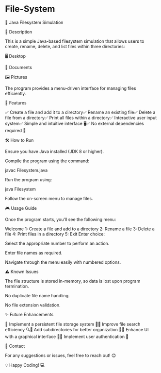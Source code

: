# File-System
📂 Java Filesystem Simulation

📜 Description

This is a simple Java-based filesystem simulation that allows users to create, rename, delete, and list files within three directories:

🖥️ Desktop

📄 Documents

🖼️ Pictures

The program provides a menu-driven interface for managing files efficiently.

🚀 Features

✅ Create a file and add it to a directory✅ Rename an existing file✅ Delete a file from a directory✅ Print all files within a directory✅ Interactive user input system✅ Simple and intuitive interface 🖥️✅ No external dependencies required 📌

🛠️ How to Run

Ensure you have Java installed (JDK 8 or higher).

Compile the program using the command:

javac Filesystem.java

Run the program using:

java Filesystem

Follow the on-screen menu to manage files.

🎮 Usage Guide

Once the program starts, you'll see the following menu:

Welcome
1: Create a file and add to a directory
2: Rename a file
3: Delete a file
4: Print files in a directory
5: Exit
Enter choice: 

Select the appropriate number to perform an action.

Enter file names as required.

Navigate through the menu easily with numbered options.

⚠️ Known Issues

The file structure is stored in-memory, so data is lost upon program termination.

No duplicate file name handling.

No file extension validation.

✨ Future Enhancements

🔹 Implement a persistent file storage system 📁🔹 Improve file search efficiency 🔍🔹 Add subdirectories for better organization 📂🔹 Enhance UI with a graphical interface 🎨🔹 Implement user authentication 🔐

📧 Contact

For any suggestions or issues, feel free to reach out! 😊

💡 Happy Coding! 💻

